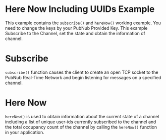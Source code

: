 # Here Now Including UUIDs Example

This example contains the `subscribe()` and `hereNow()` working example. You need to change the keys by your PubNub Provided Key. This example Subscribe to the Channel, set the state and obtain the information of channel.

# Subscribe

`subscribe()` function causes the client to create an open TCP socket to the PubNub Real-Time Network and begin listening for messages on a specified channel.

# Here Now

`hereNow()` is used to obtain information about the current state of a channel including a list of unique user-ids currently subscribed to the channel and the total occupancy count of the channel by calling the `hereNow()` function in your application.
